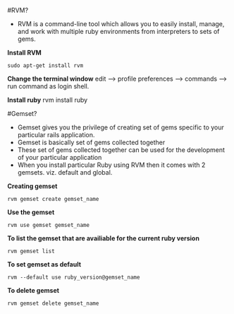 #RVM?
- RVM is a command-line tool which allows you to easily install, manage, and work with multiple ruby environments from interpreters to sets of gems.

**Install RVM**

```sudo apt-get install rvm```

**Change the terminal window**
	edit --> profile preferences --> commands --> run command as login shell.

**Install ruby**
	rvm install ruby

#Gemset?

- Gemset gives you the privilege of creating set of gems specific to your particular rails application.
- Gemset is basically set of gems collected together
- These set of gems collected together can be used for the development of your particular application
- When you install particular Ruby using RVM then it comes with 2 gemsets. viz. default and global.

**Creating gemset**

```rvm gemset create gemset_name```

**Use the gemset**

```rvm use gemset gemset_name```

**To list the gemset that are availiable for the current ruby version**

```rvm gemset list```

**To set gemset as default**

```rvm --default use ruby_version@gemset_name```

**To delete gemset**

```rvm gemset delete gemset_name```
